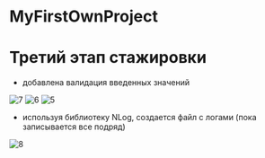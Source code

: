 # MyFirstOwnProject
# Третий этап стажировки
* добавлена валидация введенных значений

![7](https://github.com/mispansk/MyFirstOwnProject/assets/104310287/041f1348-6ef4-4cf8-bc27-a3e0e7aa2662)
![6](https://github.com/mispansk/MyFirstOwnProject/assets/104310287/06da14e0-78fd-4871-b81d-c32cec189bff)
![5](https://github.com/mispansk/MyFirstOwnProject/assets/104310287/dddb4400-94e7-429f-a9ca-83f6b9699b69)

* используя библиотеку NLog, создается файл с логами (пока записывается все подряд)

![8](https://github.com/mispansk/MyFirstOwnProject/assets/104310287/c51188e2-10d1-4c13-8932-b9c94615388a)
